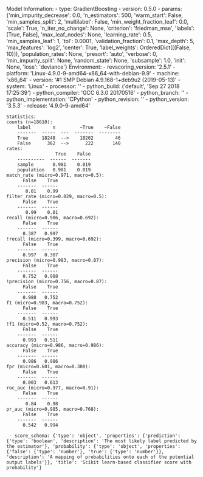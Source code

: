 Model Information:
	 - type: GradientBoosting
	 - version: 0.5.0
	 - params: {'min_impurity_decrease': 0.0, 'n_estimators': 500, 'warm_start': False, 'min_samples_split': 2, 'multilabel': False, 'min_weight_fraction_leaf': 0.0, 'scale': True, 'n_iter_no_change': None, 'criterion': 'friedman_mse', 'labels': [True, False], 'max_leaf_nodes': None, 'learning_rate': 0.5, 'min_samples_leaf': 1, 'tol': 0.0001, 'validation_fraction': 0.1, 'max_depth': 5, 'max_features': 'log2', 'center': True, 'label_weights': OrderedDict([(False, 10)]), 'population_rates': None, 'presort': 'auto', 'verbose': 0, 'min_impurity_split': None, 'random_state': None, 'subsample': 1.0, 'init': None, 'loss': 'deviance'}
	Environment:
	 - revscoring_version: '2.5.1'
	 - platform: 'Linux-4.9.0-9-amd64-x86_64-with-debian-9.9'
	 - machine: 'x86_64'
	 - version: '#1 SMP Debian 4.9.168-1+deb9u2 (2019-05-13)'
	 - system: 'Linux'
	 - processor: ''
	 - python_build: ('default', 'Sep 27 2018 17:25:39')
	 - python_compiler: 'GCC 6.3.0 20170516'
	 - python_branch: ''
	 - python_implementation: 'CPython'
	 - python_revision: ''
	 - python_version: '3.5.3'
	 - release: '4.9.0-9-amd64'
	
	Statistics:
	counts (n=18610):
		label        n         ~True    ~False
		-------  -----  ---  -------  --------
		True     18248  -->    18202        46
		False      362  -->      222       140
	rates:
		              True    False
		----------  ------  -------
		sample       0.981    0.019
		population   0.981    0.019
	match_rate (micro=0.971, macro=0.5):
		  False    True
		-------  ------
		   0.01    0.99
	filter_rate (micro=0.029, macro=0.5):
		  False    True
		-------  ------
		   0.99    0.01
	recall (micro=0.986, macro=0.692):
		  False    True
		-------  ------
		  0.387   0.997
	!recall (micro=0.399, macro=0.692):
		  False    True
		-------  ------
		  0.997   0.387
	precision (micro=0.983, macro=0.87):
		  False    True
		-------  ------
		  0.752   0.988
	!precision (micro=0.756, macro=0.87):
		  False    True
		-------  ------
		  0.988   0.752
	f1 (micro=0.983, macro=0.752):
		  False    True
		-------  ------
		  0.511   0.993
	!f1 (micro=0.52, macro=0.752):
		  False    True
		-------  ------
		  0.993   0.511
	accuracy (micro=0.986, macro=0.986):
		  False    True
		-------  ------
		  0.986   0.986
	fpr (micro=0.601, macro=0.308):
		  False    True
		-------  ------
		  0.003   0.613
	roc_auc (micro=0.977, macro=0.91):
		  False    True
		-------  ------
		   0.84    0.98
	pr_auc (micro=0.985, macro=0.768):
		  False    True
		-------  ------
		  0.542   0.994
	
	 - score_schema: {'type': 'object', 'properties': {'prediction': {'type': 'boolean', 'description': 'The most likely label predicted by the estimator'}, 'probability': {'type': 'object', 'properties': {'false': {'type': 'number'}, 'true': {'type': 'number'}}, 'description': 'A mapping of probabilities onto each of the potential output labels'}}, 'title': 'Scikit learn-based classifier score with probability'}

